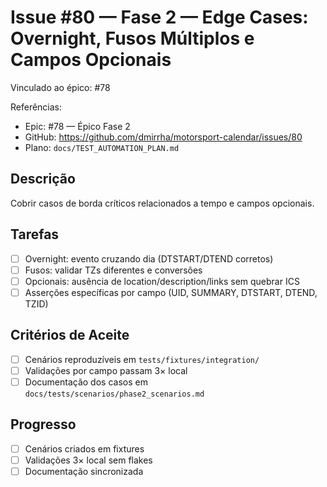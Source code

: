 # Issue #80 — Fase 2 — Edge Cases: Overnight, Fusos Múltiplos e Campos Opcionais

Vinculado ao épico: #78

Referências:
- Epic: #78 — Épico Fase 2
- GitHub: https://github.com/dmirrha/motorsport-calendar/issues/80
- Plano: `docs/TEST_AUTOMATION_PLAN.md`

## Descrição
Cobrir casos de borda críticos relacionados a tempo e campos opcionais.

## Tarefas
- [ ] Overnight: evento cruzando dia (DTSTART/DTEND corretos)
- [ ] Fusos: validar TZs diferentes e conversões
- [ ] Opcionais: ausência de location/description/links sem quebrar ICS
- [ ] Asserções específicas por campo (UID, SUMMARY, DTSTART, DTEND, TZID)

## Critérios de Aceite
- [ ] Cenários reproduzíveis em `tests/fixtures/integration/`
- [ ] Validações por campo passam 3× local
- [ ] Documentação dos casos em `docs/tests/scenarios/phase2_scenarios.md`

## Progresso
- [ ] Cenários criados em fixtures
- [ ] Validações 3× local sem flakes
- [ ] Documentação sincronizada
